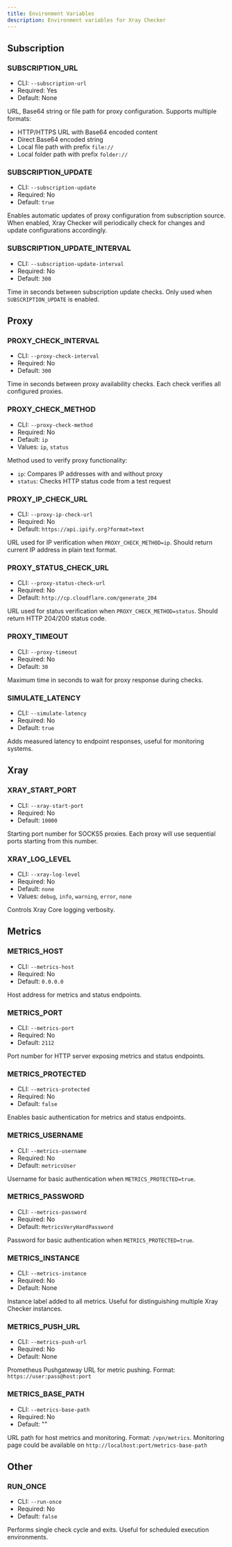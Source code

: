 ```yaml
---
title: Environment Variables
description: Environment variables for Xray Checker
---
```


## Subscription

### SUBSCRIPTION_URL

- CLI: `--subscription-url`
- Required: Yes
- Default: None

URL, Base64 string or file path for proxy configuration. Supports multiple formats:

- HTTP/HTTPS URL with Base64 encoded content
- Direct Base64 encoded string
- Local file path with prefix `file://`
- Local folder path with prefix `folder://`

### SUBSCRIPTION_UPDATE

- CLI: `--subscription-update`
- Required: No
- Default: `true`

Enables automatic updates of proxy configuration from subscription source. When enabled, Xray Checker will periodically check for changes and update configurations accordingly.

### SUBSCRIPTION_UPDATE_INTERVAL

- CLI: `--subscription-update-interval`
- Required: No
- Default: `300`

Time in seconds between subscription update checks. Only used when `SUBSCRIPTION_UPDATE` is enabled.

## Proxy

### PROXY_CHECK_INTERVAL

- CLI: `--proxy-check-interval`
- Required: No
- Default: `300`

Time in seconds between proxy availability checks. Each check verifies all configured proxies.

### PROXY_CHECK_METHOD

- CLI: `--proxy-check-method`
- Required: No
- Default: `ip`
- Values: `ip`, `status`

Method used to verify proxy functionality:

- `ip`: Compares IP addresses with and without proxy
- `status`: Checks HTTP status code from a test request

### PROXY_IP_CHECK_URL

- CLI: `--proxy-ip-check-url`
- Required: No
- Default: `https://api.ipify.org?format=text`

URL used for IP verification when `PROXY_CHECK_METHOD=ip`. Should return current IP address in plain text format.

### PROXY_STATUS_CHECK_URL

- CLI: `--proxy-status-check-url`
- Required: No
- Default: `http://cp.cloudflare.com/generate_204`

URL used for status verification when `PROXY_CHECK_METHOD=status`. Should return HTTP 204/200 status code.

### PROXY_TIMEOUT

- CLI: `--proxy-timeout`
- Required: No
- Default: `30`

Maximum time in seconds to wait for proxy response during checks.

### SIMULATE_LATENCY

- CLI: `--simulate-latency`
- Required: No
- Default: `true`

Adds measured latency to endpoint responses, useful for monitoring systems.

## Xray

### XRAY_START_PORT

- CLI: `--xray-start-port`
- Required: No
- Default: `10000`

Starting port number for SOCKS5 proxies. Each proxy will use sequential ports starting from this number.

### XRAY_LOG_LEVEL

- CLI: `--xray-log-level`
- Required: No
- Default: `none`
- Values: `debug`, `info`, `warning`, `error`, `none`

Controls Xray Core logging verbosity.

## Metrics

### METRICS_HOST

- CLI: `--metrics-host`
- Required: No
- Default: `0.0.0.0`

Host address for metrics and status endpoints.

### METRICS_PORT

- CLI: `--metrics-port`
- Required: No
- Default: `2112`

Port number for HTTP server exposing metrics and status endpoints.

### METRICS_PROTECTED

- CLI: `--metrics-protected`
- Required: No
- Default: `false`

Enables basic authentication for metrics and status endpoints.

### METRICS_USERNAME

- CLI: `--metrics-username`
- Required: No
- Default: `metricsUser`

Username for basic authentication when `METRICS_PROTECTED=true`.

### METRICS_PASSWORD

- CLI: `--metrics-password`
- Required: No
- Default: `MetricsVeryHardPassword`

Password for basic authentication when `METRICS_PROTECTED=true`.

### METRICS_INSTANCE

- CLI: `--metrics-instance`
- Required: No
- Default: None

Instance label added to all metrics. Useful for distinguishing multiple Xray Checker instances.

### METRICS_PUSH_URL

- CLI: `--metrics-push-url`
- Required: No
- Default: None

Prometheus Pushgateway URL for metric pushing. Format: `https://user:pass@host:port`

### METRICS_BASE_PATH

- CLI: `--metrics-base-path`
- Required: No
- Default: ""

URL path for host metrics and monitoring. Format: `/vpn/metrics`. Monitoring page could be available on `http://localhost:port/metrics-base-path`

## Other

### RUN_ONCE

- CLI: `--run-once`
- Required: No
- Default: `false`

Performs single check cycle and exits. Useful for scheduled execution environments.
